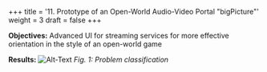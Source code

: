 +++
title = '11. Prototype of an Open-World Audio-Video Portal "bigPicture"'
weight = 3
draft = false
+++

**Objectives:** Advanced UI for streaming services for more effective orientation in the style of an open-world game

**Results:**
![Alt-Text](/img/p11.1.jpg)
*Fig. 1: Problem classification*

